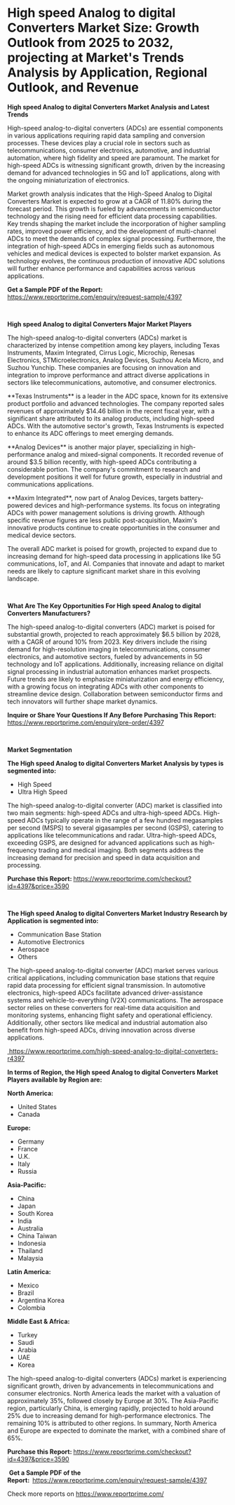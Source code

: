 <p><h1>High speed Analog to digital Converters Market Size: Growth Outlook from 2025 to 2032, projecting at Market's Trends Analysis by Application, Regional Outlook, and Revenue</h1></p><p><strong>High speed Analog to digital Converters Market Analysis and Latest Trends</strong></p>
<p><p>High-speed analog-to-digital converters (ADCs) are essential components in various applications requiring rapid data sampling and conversion processes. These devices play a crucial role in sectors such as telecommunications, consumer electronics, automotive, and industrial automation, where high fidelity and speed are paramount. The market for high-speed ADCs is witnessing significant growth, driven by the increasing demand for advanced technologies in 5G and IoT applications, along with the ongoing miniaturization of electronics.</p><p>Market growth analysis indicates that the High-Speed Analog to Digital Converters Market is expected to grow at a CAGR of 11.80% during the forecast period. This growth is fueled by advancements in semiconductor technology and the rising need for efficient data processing capabilities. Key trends shaping the market include the incorporation of higher sampling rates, improved power efficiency, and the development of multi-channel ADCs to meet the demands of complex signal processing. Furthermore, the integration of high-speed ADCs in emerging fields such as autonomous vehicles and medical devices is expected to bolster market expansion. As technology evolves, the continuous production of innovative ADC solutions will further enhance performance and capabilities across various applications.</p></p>
<p><strong>Get a Sample PDF of the Report:&nbsp;</strong> <a href="https://www.reportprime.com/enquiry/request-sample/4397?utm_campaign=2185&utm_medium=2&utm_source=Github&utm_content=ia&utm_term=19032025&utm_id=high-speed-analog-to-digital-converters">https://www.reportprime.com/enquiry/request-sample/4397</a></p>
<p>&nbsp;</p>
<p><strong>High speed Analog to digital Converters Major Market Players</strong></p>
<p><p>The high-speed analog-to-digital converters (ADCs) market is characterized by intense competition among key players, including Texas Instruments, Maxim Integrated, Cirrus Logic, Microchip, Renesas Electronics, STMicroelectronics, Analog Devices, Suzhou Acela Micro, and Suzhou Yunchip. These companies are focusing on innovation and integration to improve performance and attract diverse applications in sectors like telecommunications, automotive, and consumer electronics.</p><p>**Texas Instruments** is a leader in the ADC space, known for its extensive product portfolio and advanced technologies. The company reported sales revenues of approximately $14.46 billion in the recent fiscal year, with a significant share attributed to its analog products, including high-speed ADCs. With the automotive sector's growth, Texas Instruments is expected to enhance its ADC offerings to meet emerging demands.</p><p>**Analog Devices** is another major player, specializing in high-performance analog and mixed-signal components. It recorded revenue of around $3.5 billion recently, with high-speed ADCs contributing a considerable portion. The company's commitment to research and development positions it well for future growth, especially in industrial and communications applications.</p><p>**Maxim Integrated**, now part of Analog Devices, targets battery-powered devices and high-performance systems. Its focus on integrating ADCs with power management solutions is driving growth. Although specific revenue figures are less public post-acquisition, Maxim's innovative products continue to create opportunities in the consumer and medical device sectors.</p><p>The overall ADC market is poised for growth, projected to expand due to increasing demand for high-speed data processing in applications like 5G communications, IoT, and AI. Companies that innovate and adapt to market needs are likely to capture significant market share in this evolving landscape.</p></p>
<p>&nbsp;</p>
<p><strong>What Are The Key Opportunities For High speed Analog to digital Converters Manufacturers?</strong></p>
<p><p>The high-speed analog-to-digital converters (ADC) market is poised for substantial growth, projected to reach approximately $6.5 billion by 2028, with a CAGR of around 10% from 2023. Key drivers include the rising demand for high-resolution imaging in telecommunications, consumer electronics, and automotive sectors, fueled by advancements in 5G technology and IoT applications. Additionally, increasing reliance on digital signal processing in industrial automation enhances market prospects. Future trends are likely to emphasize miniaturization and energy efficiency, with a growing focus on integrating ADCs with other components to streamline device design. Collaboration between semiconductor firms and tech innovators will further shape market dynamics.</p></p>
<p><strong>Inquire or Share Your Questions If Any Before Purchasing This Report:</strong> <a href="https://www.reportprime.com/enquiry/pre-order/4397?utm_campaign=2185&utm_medium=2&utm_source=Github&utm_content=ia&utm_term=19032025&utm_id=high-speed-analog-to-digital-converters">https://www.reportprime.com/enquiry/pre-order/4397</a></p>
<p>&nbsp;</p>
<p><strong>Market Segmentation</strong></p>
<p><strong>The High speed Analog to digital Converters Market Analysis by types is segmented into:</strong></p>
<p><ul><li>High Speed</li><li>Ultra High Speed</li></ul></p>
<p><p>The high-speed analog-to-digital converter (ADC) market is classified into two main segments: high-speed ADCs and ultra-high-speed ADCs. High-speed ADCs typically operate in the range of a few hundred megasamples per second (MSPS) to several gigasamples per second (GSPS), catering to applications like telecommunications and radar. Ultra-high-speed ADCs, exceeding GSPS, are designed for advanced applications such as high-frequency trading and medical imaging. Both segments address the increasing demand for precision and speed in data acquisition and processing.</p></p>
<p><strong>Purchase this Report:&nbsp;</strong><a href="https://www.reportprime.com/checkout?id=4397&price=3590&utm_campaign=2185&utm_medium=2&utm_source=Github&utm_content=ia&utm_term=19032025&utm_id=high-speed-analog-to-digital-converters">https://www.reportprime.com/checkout?id=4397&price=3590</a></p>
<p>&nbsp;</p>
<p><strong>The High speed Analog to digital Converters Market Industry Research by Application is segmented into:</strong></p>
<p><ul><li>Communication Base Station</li><li>Automotive Electronics</li><li>Aerospace</li><li>Others</li></ul></p>
<p><p>The high-speed analog-to-digital converter (ADC) market serves various critical applications, including communication base stations that require rapid data processing for efficient signal transmission. In automotive electronics, high-speed ADCs facilitate advanced driver-assistance systems and vehicle-to-everything (V2X) communications. The aerospace sector relies on these converters for real-time data acquisition and monitoring systems, enhancing flight safety and operational efficiency. Additionally, other sectors like medical and industrial automation also benefit from high-speed ADCs, driving innovation across diverse applications.</p></p>
<p><a href="https://www.reportprime.com/high-speed-analog-to-digital-converters-r4397?utm_campaign=2185&utm_medium=2&utm_source=Github&utm_content=ia&utm_term=19032025&utm_id=high-speed-analog-to-digital-converters">&nbsp;https://www.reportprime.com/high-speed-analog-to-digital-converters-r4397</a></p>
<p><strong>In terms of Region, the High speed Analog to digital Converters Market Players available by Region are:</strong></p>
<p>
    <p> <strong> North America: </strong>
        <ul>
            <li>United States</li>
            <li>Canada</li>
        </ul>
        </p> 
    <p> <strong> Europe: </strong>
        <ul>
            <li>Germany</li>
            <li>France</li>
            <li>U.K.</li>
            <li>Italy</li>
            <li>Russia</li>
        </ul>
        </p> 
    <p> <strong> Asia-Pacific: </strong>
        <ul>
            <li>China</li>
            <li>Japan</li>
            <li>South Korea</li>
            <li>India</li>
            <li>Australia</li>
            <li>China Taiwan</li>
            <li>Indonesia</li>
            <li>Thailand</li>
            <li>Malaysia</li>
        </ul>
        </p> 
    <p> <strong> Latin America: </strong>
        <ul>
            <li>Mexico</li>
            <li>Brazil</li>
            <li>Argentina Korea</li>
            <li>Colombia</li>
        </ul>
        </p> 
    <p> <strong> Middle East & Africa: </strong>
        <ul>
            <li>Turkey</li>
            <li>Saudi</li>
            <li>Arabia</li>
            <li>UAE</li>
            <li>Korea</li>
        </ul>
    </p>
    </p>
<p><p>The high-speed analog-to-digital converters (ADCs) market is experiencing significant growth, driven by advancements in telecommunications and consumer electronics. North America leads the market with a valuation of approximately 35%, followed closely by Europe at 30%. The Asia-Pacific region, particularly China, is emerging rapidly, projected to hold around 25% due to increasing demand for high-performance electronics. The remaining 10% is attributed to other regions. In summary, North America and Europe are expected to dominate the market, with a combined share of 65%.</p></p>
<p><strong>Purchase this Report: </strong><a href="https://www.reportprime.com/checkout?id=4397&price=3590&utm_campaign=2185&utm_medium=2&utm_source=Github&utm_content=ia&utm_term=19032025&utm_id=high-speed-analog-to-digital-converters">https://www.reportprime.com/checkout?id=4397&price=3590</a></p>
<p>&nbsp;<strong>Get a Sample PDF of the Report:&nbsp;&nbsp;</strong><a href="https://www.reportprime.com/enquiry/request-sample/4397?utm_campaign=2185&utm_medium=2&utm_source=Github&utm_content=ia&utm_term=19032025&utm_id=high-speed-analog-to-digital-converters">https://www.reportprime.com/enquiry/request-sample/4397</a></p>
<p><strong></strong></p>
<p>Check more reports on <a href="https://www.reportprime.com/?utm_campaign=2185&utm_medium=2&utm_source=Github&utm_content=ia&utm_term=19032025&utm_id=high-speed-analog-to-digital-converters">https://www.reportprime.com/</a></p>